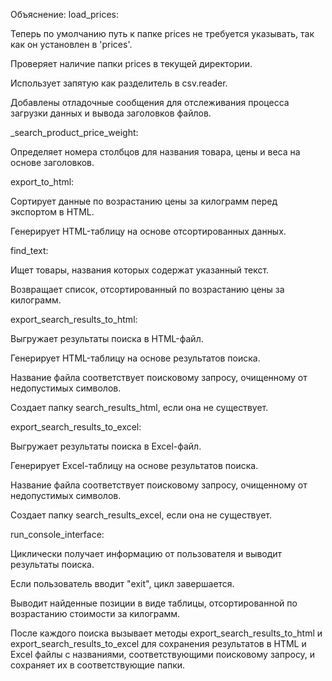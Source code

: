 Объяснение:
load_prices:

Теперь по умолчанию путь к папке prices не требуется указывать, так как он установлен в 'prices'.

Проверяет наличие папки prices в текущей директории.

Использует запятую как разделитель в csv.reader.

Добавлены отладочные сообщения для отслеживания процесса загрузки данных и вывода заголовков файлов.

_search_product_price_weight:

Определяет номера столбцов для названия товара, цены и веса на основе заголовков.

export_to_html:

Сортирует данные по возрастанию цены за килограмм перед экспортом в HTML.

Генерирует HTML-таблицу на основе отсортированных данных.

find_text:

Ищет товары, названия которых содержат указанный текст.

Возвращает список, отсортированный по возрастанию цены за килограмм.

export_search_results_to_html:

Выгружает результаты поиска в HTML-файл.

Генерирует HTML-таблицу на основе результатов поиска.

Название файла соответствует поисковому запросу, очищенному от недопустимых символов.

Создает папку search_results_html, если она не существует.

export_search_results_to_excel:

Выгружает результаты поиска в Excel-файл.

Генерирует Excel-таблицу на основе результатов поиска.

Название файла соответствует поисковому запросу, очищенному от недопустимых символов.

Создает папку search_results_excel, если она не существует.

run_console_interface:

Циклически получает информацию от пользователя и выводит результаты поиска.

Если пользователь вводит "exit", цикл завершается.

Выводит найденные позиции в виде таблицы, отсортированной по возрастанию стоимости за килограмм.

После каждого поиска вызывает методы export_search_results_to_html и export_search_results_to_excel для сохранения результатов в HTML и Excel файлы с названиями, соответствующими поисковому запросу, и сохраняет их в соответствующие папки.